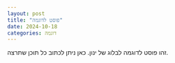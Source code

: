 ```yaml
---
layout: post
title: "פוסט לדוגמה"
date: 2024-10-18
categories: דוגמה
---
```


זהו פוסט לדוגמה לבלוג של ינון. כאן ניתן לכתוב כל תוכן שתרצה.

